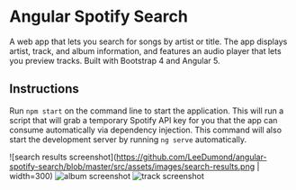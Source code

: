 # Angular Spotify Search

A web app that lets you search for songs by artist or title. The app displays artist, track, and album information, and features an audio player that lets you preview tracks. Built with Bootstrap 4 and Angular 5.

## Instructions

Run `npm start` on the command line to start the application. This will run a script that will grab a temporary Spotify API key for you that the app can consume automatically via dependency injection. This command will also start the development server by running `ng serve` automatically.

![search results screenshot](https://github.com/LeeDumond/angular-spotify-search/blob/master/src/assets/images/search-results.png | width=300)
![album screenshot](https://github.com/LeeDumond/angular-spotify-search/blob/master/src/assets/images/album.png)
![track screenshot](https://github.com/LeeDumond/angular-spotify-search/blob/master/src/assets/images/track.png)